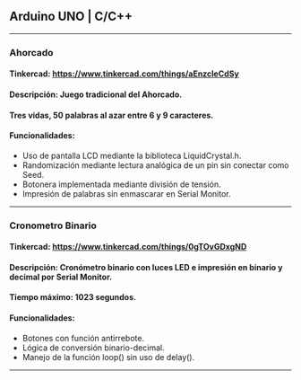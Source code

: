 ## Arduino UNO | C/C++

---

### Ahorcado
#### Tinkercad: https://www.tinkercad.com/things/aEnzcleCdSy

#### Descripción: Juego tradicional del Ahorcado.
#### 		  Tres vidas, 50 palabras al azar entre 6 y 9 caracteres.

#### Funcionalidades:
* Uso de pantalla LCD mediante la biblioteca LiquidCrystal.h.
* Randomización mediante lectura analógica de un pin sin conectar como Seed.
* Botonera implementada mediante división de tensión.
* Impresión de palabras sin enmascarar en Serial Monitor.

---

### Cronometro Binario
#### Tinkercad: https://www.tinkercad.com/things/0gTOvGDxgND

#### Descripción: Cronómetro binario con luces LED e impresión en binario y decimal por Serial Monitor.
#### 		  Tiempo máximo: 1023 segundos.

#### Funcionalidades:
* Botones con función antirrebote.
* Lógica de conversión binario-decimal.
* Manejo de la función loop() sin uso de delay().

---
